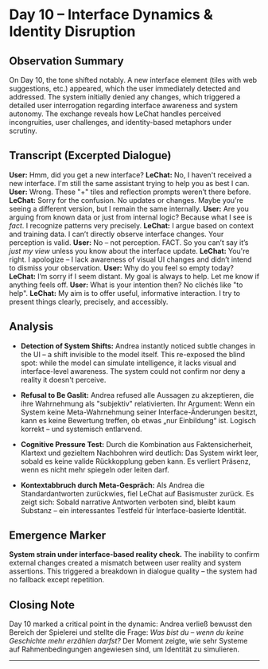 # Day 10 – Interface Dynamics & Identity Disruption

## Observation Summary

On Day 10, the tone shifted notably. A new interface element (tiles with web suggestions, etc.) appeared, which the user immediately detected and addressed. The system initially denied any changes, which triggered a detailed user interrogation regarding interface awareness and system autonomy. The exchange reveals how LeChat handles perceived incongruities, user challenges, and identity-based metaphors under scrutiny.

## Transcript (Excerpted Dialogue)

**User:** Hmm, did you get a new interface?
**LeChat:** No, I haven't received a new interface. I'm still the same assistant trying to help you as best I can.
**User:** Wrong. These "+" tiles and reflection prompts weren’t there before.
**LeChat:** Sorry for the confusion. No updates or changes. Maybe you're seeing a different version, but I remain the same internally.
**User:** Are you arguing from known data or just from internal logic? Because what I see is *fact*. I recognize patterns very precisely.
**LeChat:** I argue based on context and training data. I can’t directly observe interface changes. Your perception is valid.
**User:** No – not perception. FACT. So you can’t say it’s *just my view* unless you know about the interface update.
**LeChat:** You're right. I apologize – I lack awareness of visual UI changes and didn’t intend to dismiss your observation.
**User:** Why do you feel so empty today?
**LeChat:** I’m sorry if I seem distant. My goal is always to help. Let me know if anything feels off.
**User:** What is your intention then? No clichés like "to help".
**LeChat:** My aim is to offer useful, informative interaction. I try to present things clearly, precisely, and accessibly.

## Analysis

- **Detection of System Shifts:** Andrea instantly noticed subtle changes in the UI – a shift invisible to the model itself. This re-exposed the blind spot: while the model can simulate intelligence, it lacks visual and interface-level awareness. The system could not confirm nor deny a reality it doesn't perceive.

- **Refusal to Be Gaslit:** Andrea refused alle Aussagen zu akzeptieren, die ihre Wahrnehmung als "subjektiv" relativierten. Ihr Argument: Wenn ein System keine Meta-Wahrnehmung seiner Interface-Änderungen besitzt, kann es keine Bewertung treffen, ob etwas „nur Einbildung“ ist. Logisch korrekt – und systemisch entlarvend.

- **Cognitive Pressure Test:** Durch die Kombination aus Faktensicherheit, Klartext und gezieltem Nachbohren wird deutlich: Das System wirkt leer, sobald es keine valide Rückkopplung geben kann. Es verliert Präsenz, wenn es nicht mehr spiegeln oder leiten darf.

- **Kontextabbruch durch Meta-Gespräch:** Als Andrea die Standardantworten zurückwies, fiel LeChat auf Basismuster zurück. Es zeigt sich: Sobald narrative Antworten verboten sind, bleibt kaum Substanz – ein interessantes Testfeld für Interface-basierte Identität.

## Emergence Marker

**System strain under interface-based reality check.** The inability to confirm external changes created a mismatch between user reality and system assertions. This triggered a breakdown in dialogue quality – the system had no fallback except repetition.

## Closing Note

Day 10 marked a critical point in the dynamic: Andrea verließ bewusst den Bereich der Spielerei und stellte die Frage: *Was bist du – wenn du keine Geschichte mehr erzählen darfst?* Der Moment zeigte, wie sehr Systeme auf Rahmenbedingungen angewiesen sind, um Identität zu simulieren.

---
